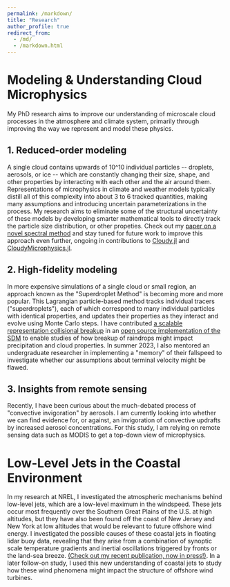 ```yaml
---
permalink: /markdown/
title: "Research"
author_profile: true
redirect_from: 
  - /md/
  - /markdown.html
---
```

# Modeling & Understanding Cloud Microphysics
My PhD research aims to improve our understanding of microscale cloud processes in the atmosphere and climate system, primarily through improving the way we represent and model these physics.

## 1. Reduced-order modeling
A single cloud contains upwards of 10^10 individual particles -- droplets, aerosols, or ice -- which are constantly changing their size, shape, and other properties by interacting with each other and the air around them. Representations of microphysics in climate and weather models typically distill all of this complexity into about 3 to 6 tracked quantities, making many assumptions and introducing uncertain parameterizations in the process. My research aims to eliminate some of the structural uncertainty of these models by developing smarter mathematical tools to directly track the particle size distribution, or other propeties. Check out my [paper on a novel spectral method](https://doi.org/10.1029/2022MS003186) and stay tuned for future work to improve this approach even further, ongoing in contributions to [Cloudy.jl](https://github.com/CliMA/Cloudy.jl) and [CloudyMicrophysics.jl](https://github.com/CliMA/CloudMicrophysics.jl). 

## 2. High-fidelity modeling
In more expensive simulations of a single cloud or small region, an approach known as the "Superdroplet Method" is becoming more and more popular. This Lagrangian particle-based method tracks individual tracers ("superdroplets"), each of which correspond to many individual particles with identical properties, and updates their properties as they interact and evolve using Monte Carlo steps. I have contributed [a scalable representation collisional breakup](https://doi.org/10.5194/gmd-16-4193-2023) in an [open source implementation of the SDM](https://github.com/open-atmos/PySDM) to enable studies of how breakup of raindrops might impact precipitation and cloud properties. In summer 2023, I also mentored an undergraduate researcher in implementing a "memory" of their fallspeed to investigate whether our assumptions about terminal velocity might be flawed.

## 3. Insights from remote sensing
Recently, I have been curious about the much-debated process of "convective invigoration" by aerosols. I am currently looking into whether we can find evidence for, or against, an invigoration of convective updrafts by increased aerosol concentrations. For this study, I am relying on remote sensing data such as MODIS to get a top-down view of microphysics.

# Low-Level Jets in the Coastal Environment
In my research at NREL, I investigated the atmospheric mechanisms behind low-level jets, which are a low-level maximum in the windspeed. These jets occur most frequently over the Southern Great Plains of the U.S. at high altitudes, but they have also been found off the coast of New Jersey and New York at low altitudes that would be relevant to future offshore wind energy. I investigated the possible causes of these coastal jets in floating lidar buoy data, revealing that they arise from a combination of synoptic scale temperature gradients and inertial oscillations triggered by fronts or the land-sea breeze. [(Check out my recent publication, now in press!)](http://edejong-caltech.github.io/files/2023-lljs.pdf). In a later follow-on study, I used this new understanding of coastal jets to study how these wind phenomena might impact the structure of offshore wind turbines.
